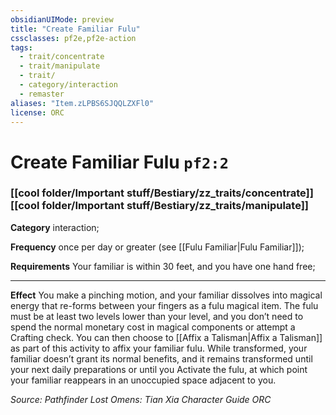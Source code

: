 ```yaml
---
obsidianUIMode: preview
title: "Create Familiar Fulu"
cssclasses: pf2e,pf2e-action
tags:
  - trait/concentrate
  - trait/manipulate
  - trait/
  - category/interaction
  - remaster
aliases: "Item.zLPBS6SJQQLZXFl0"
license: ORC
---
```

# Create Familiar Fulu `pf2:2`

### [[cool folder/Important stuff/Bestiary/zz_traits/concentrate]][[cool folder/Important stuff/Bestiary/zz_traits/manipulate]]

**Category** interaction; 




**Frequency** once per day or greater (see [[Fulu Familiar|Fulu Familiar]]);

**Requirements** Your familiar is within 30 feet, and you have one hand free;

* * *

**Effect** You make a pinching motion, and your familiar dissolves into magical energy that re-forms between your fingers as a fulu magical item. The fulu must be at least two levels lower than your level, and you don’t need to spend the normal monetary cost in magical components or attempt a Crafting check. You can then choose to [[Affix a Talisman|Affix a Talisman]] as part of this activity to affix your familiar fulu. While transformed, your familiar doesn’t grant its normal benefits, and it remains transformed until your next daily preparations or until you Activate the fulu, at which point your familiar reappears in an unoccupied space adjacent to you.

*Source: Pathfinder Lost Omens: Tian Xia Character Guide*
*ORC*